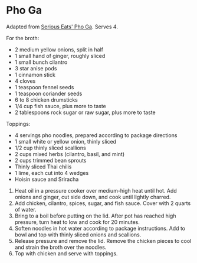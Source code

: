 # Pho Ga

Adapted from [Serious Eats' Pho Ga](http://www.seriouseats.com/recipes/2015/01/30-minute-pressure-cooker-pho-ga-recipe.html). Serves 4.

For the broth:
- 2 medium yellow onions, split in half
- 1 small hand of ginger, roughly sliced
- 1 small bunch cilantro
- 3 star anise pods
- 1 cinnamon stick
- 4 cloves
- 1 teaspoon fennel seeds
- 1 teaspoon coriander seeds
- 6 to 8 chicken drumsticks
- 1/4 cup fish sauce, plus more to taste
- 2 tablespoons rock sugar or raw sugar, plus more to taste

Toppings:
- 4 servings pho noodles, prepared according to package directions
- 1 small white or yellow onion, thinly sliced
- 1/2 cup thinly sliced scallions
- 2 cups mixed herbs (cilantro, basil, and mint)
- 2 cups trimmed bean sprouts
- Thinly sliced Thai chilis
- 1 lime, each cut into 4 wedges
- Hoisin sauce and Sriracha

1. Heat oil in a pressure cooker over medium-high heat until hot. Add onions and ginger, cut side down, and cook until lightly charred.
2. Add chicken, cilantro, spices, sugar, and fish sauce. Cover with 2 quarts of water.
3. Bring to a boil before putting on the lid. After pot has reached high pressure, turn heat to low and cook for 20 minutes.
4. Soften noodles in hot water according to package instructions. Add to bowl and top with thinly sliced onions and scallions.
5. Release pressure and remove the lid. Remove the chicken pieces to cool and strain the broth over the noodles.
6. Top with chicken and serve with toppings.
